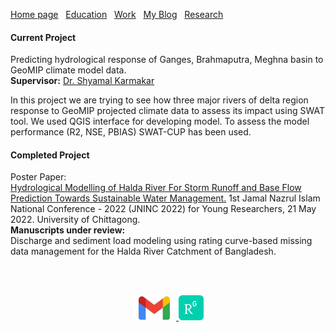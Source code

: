 [Home page](./README.md)&nbsp;&nbsp;&nbsp;[Education](./education.md)&nbsp;&nbsp;&nbsp;[Work](./Work.md)&nbsp;&nbsp;&nbsp;[My Blog](./My_Blog.md)&nbsp;&nbsp;&nbsp;[Research](./research.md)

#### Current Project
Predicting hydrological response of Ganges, Brahmaputra, Meghna basin to GeoMIP climate model data.  
**Supervisor:** [Dr. Shyamal Karmakar](https://www.researchgate.net/profile/Shyamal-Karmakar)  

In this project we are trying to see how three major rivers of delta region response to GeoMIP projected climate data to assess its impact using SWAT tool. We used QGIS interface for developing model. To assess the model performance (R2, NSE, PBIAS) SWAT-CUP has been used.  
#### Completed Project 
Poster Paper:  
[Hydrological Modelling of Halda River For Storm Runoff and Base Flow Prediction Towards Sustainable Water Management.](https://dx.doi.org/10.13140/RG.2.2.22918.45122) 1st Jamal Nazrul Islam National Conference - 2022 (JNINC 2022) for Young Researchers, 21 May 2022. University of Chittagong.  
**Manuscripts under review:**  
Discharge and sediment load modeling using rating curve-based missing data management for the Halda River Catchment of Bangladesh.


<br />
<br />
<p align="center">
  <a href="mailto:marjinahaque64@gmail.com">
    <img width="70px" src="./images/email_icon.jpg"/>
  </a>
  
  <a href="https://www.researchgate.net/profile/Marjena-Beantha-Haque">
    <img width="40px" src="./images/researchgate_icon.png"/>
  </a>
</p>
